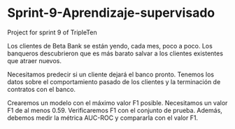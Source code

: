 # Sprint-9-Aprendizaje-supervisado
Project for sprint 9 of TripleTen

Los clientes de Beta Bank se están yendo, cada mes, poco a poco. Los banqueros descubrieron que es más barato salvar a los clientes existentes que atraer nuevos.

Necesitamos predecir si un cliente dejará el banco pronto. Tenemos los datos sobre el comportamiento pasado de los clientes y la terminación de contratos con el banco.

Crearemos un modelo con el máximo valor F1 posible. Necesitamos un valor F1 de al menos 0.59. Verificaremos F1 con el conjunto de prueba. Además, debemos medir la métrica AUC-ROC y compararla con el valor F1.
